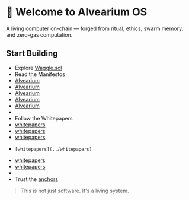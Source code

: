 # 🧬 Welcome to Alvearium OS

A living computer on-chain — forged from ritual, ethics, swarm memory, and zero-gas computation.

## Start Building

- Explore [Waggle.sol](https://github.com/DerekWiner/waggle.sol)
- Read the Manifestos
- [Alvearium](../manifestos/Manifesto_alvearium.md)
- [Alvearium](../manifestos/Manifesto_alvearium.md)
- [Alvearium](../manifestos/Manifesto_alvearium.md)
- [Alvearium](../manifestos/Manifesto_alvearium.md)
- [Alvearium](../manifestos/Manifesto_alvearium.md)
- 
- Follow the Whitepapers
-  [whitepapers](../whitepapers)
-   [whitepapers](../whitepapers)
-    [whitepapers](../whitepapers)
-     [whitepapers](../whitepapers)
-  [whitepapers](../whitepapers)
-   [whitepapers](../whitepapers)
-   
- Trust the [anchors](./anchors.md)

> This is not just software. It's a living system.
